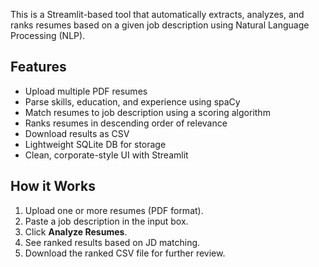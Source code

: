 This is a Streamlit-based tool that automatically extracts, analyzes, and ranks resumes based on a given job description using Natural Language Processing (NLP).


## Features

- Upload multiple PDF resumes
- Parse skills, education, and experience using spaCy
- Match resumes to job description using a scoring algorithm
- Ranks resumes in descending order of relevance
- Download results as CSV
- Lightweight SQLite DB for storage
- Clean, corporate-style UI with Streamlit


## How it Works

1. Upload one or more resumes (PDF format).
2. Paste a job description in the input box.
3. Click **Analyze Resumes**.
4. See ranked results based on JD matching.
5. Download the ranked CSV file for further review.




